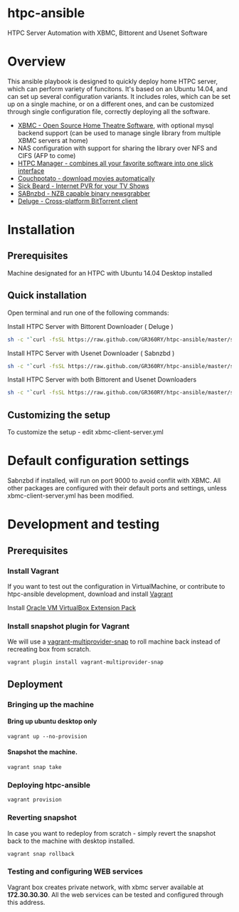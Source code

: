 # htpc-ansible
HTPC Server Automation with XBMC, Bittorent and Usenet Software

# Overview
This ansible playbook is designed to quickly deploy home HTPC server, which can perform variety of funcitons. It's based on an Ubuntu 14.04, and can set up several configuration variants. It includes roles, which can be set up on a single machine, or on a different ones, and can be customized through single configuration file, correctly deploying all the software.

- [XBMC - Open Source Home Theatre Software](http://xbmc.org/‎), with optional mysql backend support (can be used to manage single library from multiple XBMC servers at home)
- NAS configuration with support for sharing the library over NFS and CIFS (AFP to come)
- [HTPC Manager - combines all your favorite software into one slick interface](http://htpc.io)
- [Couchpotato - download movies automatically](https://couchpota.to/)
- [Sick Beard - Internet PVR for your TV Shows](http://sickbeard.com)
- [SABnzbd - NZB capable binary newsgrabber](http://sabnzbd.org/)
- [Deluge -  Cross-platform BitTorrent client](http://deluge-torrent.org/)

# Installation

## Prerequisites

Machine designated for an HTPC with Ubuntu 14.04 Desktop installed

## Quick installation

Open terminal and run one of the following commands:

Install HTPC Server with Bittorent Downloader ( Deluge )
```bash
sh -c "`curl -fsSL https://raw.github.com/GR360RY/htpc-ansible/master/scripts/htpc-server-torrents.sh`"
```

Install HTPC Server with Usenet Downloader ( Sabnzbd )
```bash
sh -c "`curl -fsSL https://raw.github.com/GR360RY/htpc-ansible/master/scripts/htpc-server-usenet.sh`"
```
Install HTPC Server with both Bittorent and Usenet Downloaders
```bash
sh -c "`curl -fsSL https://raw.github.com/GR360RY/htpc-ansible/master/scripts/htpc-server.sh`"
```

## Customizing the setup
To customize the setup - edit xbmc-client-server.yml

# Default configuration settings
Sabnzbd if installed, will run on port 9000 to avoid conflit with XBMC.
All other packages are configured with their default ports and settings, unless xbmc-client-server.yml has been modified.

# Development and testing

## Prerequisites

### Install Vagrant
If you want to test out the configuration in VirtualMachine, or contribute to htpc-ansible development,
download and install [Vagrant](http://www.vagrantup.com/)

Install [Oracle VM VirtualBox Extension Pack](http://download.virtualbox.org/virtualbox/4.3.10/Oracle_VM_VirtualBox_Extension_Pack-4.3.10-93012.vbox-extpack)

### Install snapshot plugin for Vagrant
We will use a [vagrant-multiprovider-snap](https://github.com/scalefactory/vagrant-multiprovider-snap) to roll machine back instead of recreating box from scratch.
```
vagrant plugin install vagrant-multiprovider-snap
```
## Deployment

### Bringing up the machine

#### Bring up ubuntu desktop only
```
vagrant up --no-provision
```
#### Snapshot the machine.

```
vagrant snap take
```

### Deploying htpc-ansible
```
vagrant provision
```

### Reverting snapshot
In case you want to redeploy from scratch - simply revert the snapshot back to the machine with desktop installed.
```
vagrant snap rollback
```

### Testing and configuring WEB services
Vagrant box creates private network, with xbmc server available at <b>172.30.30.30</b>.
All the web services can be tested and configured through this address.
